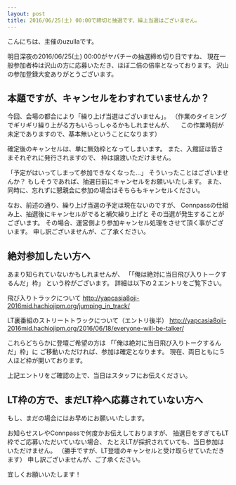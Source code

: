 ```yaml
---
layout: post
title: 2016/06/25(土) 00:00で締切と抽選です、繰上当選はございません。
---
```

こんにちは、主催のuzullaです。

明日深夜の2016/06/25(土) 00:00がヤパチーの抽選締め切り日ですね、
現在一般参加者枠は沢山の方に応募いただき、ほぼ二倍の倍率となっております。
沢山の参加登録大変ありがとうございます。


## 本題ですが、キャンセルをわすれていませんか？

今回、会場の都合により「繰り上げ当選はございません」。
（作業のタイミングでギリギリ繰り上がる方もいらっしゃるかもしれませんが、
　この作業時刻が未定でありますので、基本無いということになります）

確定後のキャンセルは、単に無効枠となってしまいます。
また、入館証は皆さまそれぞれに発行されますので、
枠は譲渡いただけません。

「予定がはいってしまって参加できなくなった…」
そういったことはございませんか？
もしそうであれば、抽選日前にキャンセルをお願いいたします。
また、同時に、忘れずに懇親会に参加の場合はそちらもキャンセルください。


なお、前述の通り、繰り上げ当選の予定は現在ないのですが、
Connpassの仕組み上、抽選後にキャンセルがでると補欠繰り上げと
その当選が発生することがございます。
その場合、運営側より参加キャンセル処理をさせて頂く事がございます。
申し訳ございませんが、ご了承ください。


## 絶対参加したい方へ

あまり知られていないかもしれませんが、
「「俺は絶対に当日飛び入りトークするんだ」枠」
という枠がございます。
詳細は以下の２エントリをご覧下さい。

飛び入りトラックについて
http://yapcasia8oji-2016mid.hachiojipm.org/jumping_in_track/

LT裏番組のストリートトラックについて（エントリ後半）
http://yapcasia8oji-2016mid.hachiojipm.org/2016/06/18/everyone-will-be-talker/

これらどちらかに登壇ご希望の方は
「「俺は絶対に当日飛び入りトークするんだ」枠」に
ご移動いただければ、参加は確定となります。
現在、両日ともに５人ほど枠が開いております。

上記エントリをご確認の上で、当日はスタッフにお伝えください。


## LT枠の方で、まだLT枠へ応募されていない方へ

もし、まだの場合にはお早めにお願いいたします。

お知らせスレやConnpassで何度かお伝えしておりますが、
抽選日をすぎてもLT枠でご応募いただいていない場合、
たとえLTが採択されていても、当日参加はいただけません。
（勝手ですが、LT登壇のキャンセルと受け取らせていただきます）
申し訳ございませんが、ご了承ください。


宜しくお願いいたします！

